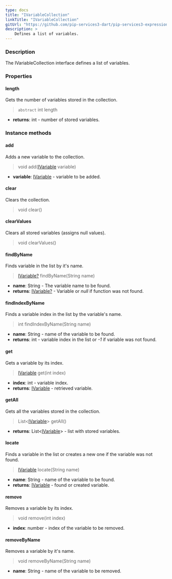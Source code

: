 ```yaml
---
type: docs
title: "IVariableCollection"
linkTitle: "IVariableCollection"
gitUrl: "https://github.com/pip-services3-dart/pip-services3-expressions-dart"
description: > 
    Defines a list of variables.
---
```


### Description

The IVariableCollection interface defines a list of variables.


### Properties

#### length
Gets the number of variables stored in the collection.
> `abstract` int length

- **returns**: int - number of stored variables.


### Instance methods

#### add
Adds a new variable to the collection.

> void add([IVariable](../ivariable) variable)

- **variable**: [IVariable](../ivariable) - variable to be added.


#### clear
Clears the collection.

> void clear()


#### clearValues
Clears all stored variables (assigns null values).

> void clearValues()


#### findByName
Finds variable in the list by it's name.

> [IVariable?](../ivariable) findByName(String name)

- **name**: String - The variable name to be found.
- **returns**: [IVariable?](../ivariable) - Variable or *null* if function was not found.

#### findIndexByName
Finds a variable index in the list by the variable's name. 

> int findIndexByName(String name)

- **name**: String - name of the variable to be found.
- **returns**: int - variable index in the list or *-1* if variable was not found.


#### get
Gets a variable by its index.

> [IVariable](../ivariable) get(int index)

- **index**: int - variable index.
- **returns**: [IVariable](../ivariable) - retrieved variable.

#### getAll
Gets all the variables stored in the collection.

> List<[IVariable](../ivariable)> getAll()
- **returns**: List<[IVariable](../ivariable)> - list with stored variables.

#### locate
Finds a variable in the list or creates a new one if the variable was not found.

> [IVariable](../ivariable) locate(String name)

- **name**: String - name of the variable to be found.
- **returns**: [IVariable](../ivariable) - found or created variable.

#### remove
Removes a variable by its index.

> void remove(int index)

- **index**: number - index of the variable to be removed.

#### removeByName
Removes a variable by it's name.

> void removeByName(String name)

- **name**: String - name of the variable to be removed.
